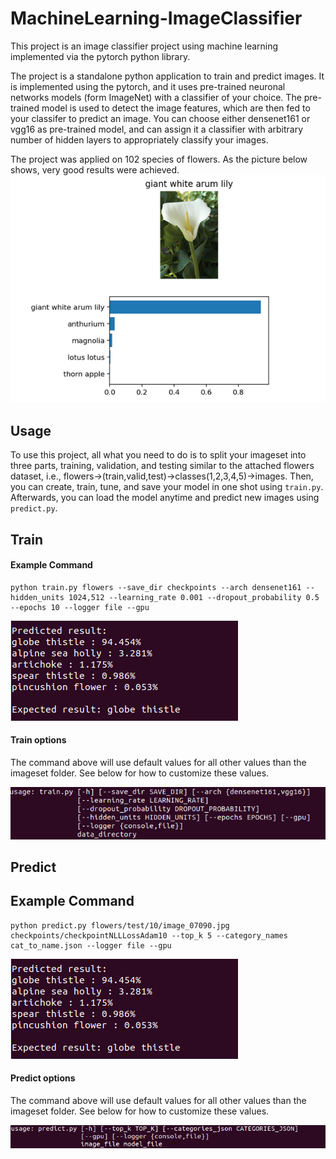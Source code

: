 # MachineLearning-ImageClassifier
This project is an image classifier project using machine learning implemented via the pytorch python library. 

The project is a standalone python application to train and predict images. It is implemented using the pytorch, and it uses pre-trained neuronal networks models (form ImageNet) with a classifier of your choice. The pre-trained model is used to detect the image features, which are then fed to your classifer to predict an image. You can choose either densenet161 or vgg16 as pre-trained model, and can assign it a classifier with arbitrary number of hidden layers to appropriately classify your images. 

The project was applied on 102 species of flowers. As the picture below shows, very good results were achieved.
![Example result](./figures/prediction_result_image.png)

## Usage
To use this project, all what you need to do is to split your imageset into three parts, training, validation, and testing similar to the attached flowers dataset, i.e., flowers->(train,valid,test)->classes(1,2,3,4,5)->images. Then, you can create, train, tune, and save your model in one shot using `train.py`. Afterwards, you can load the model anytime and predict new images using `predict.py`.

## Train

#### Example Command
```
python train.py flowers --save_dir checkpoints --arch densenet161 --hidden_units 1024,512 --learning_rate 0.001 --dropout_probability 0.5 --epochs 10 --logger file --gpu 
```
![Example output](./figures/predict_output.png)

#### Train options
The command above will use default values for all other values than the imageset folder. See below for how to customize these values.

![Train options](./figures/train_options.png)

## Predict
## Example Command
```
python predict.py flowers/test/10/image_07090.jpg checkpoints/checkpointNLLLossAdam10 --top_k 5 --category_names cat_to_name.json --logger file --gpu
```
![Example output](./figures/predict_output.png)

#### Predict options
The command above will use default values for all other values than the imageset folder. See below for how to customize these values.

![Predict options](./figures/predict_options.png)
